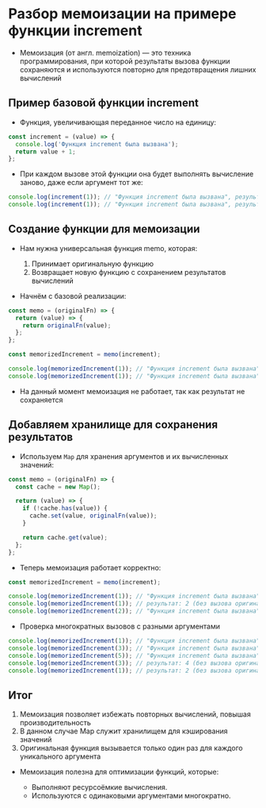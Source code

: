 # Разбор мемоизации на примере функции increment

- Мемоизация (от англ. memoization) — это техника программирования, при которой результаты вызова функции сохраняются и используются повторно для предотвращения лишних вычислений

## Пример базовой функции increment

- Функция, увеличивающая переданное число на единицу:

```javascript
const increment = (value) => {
  console.log('Функция increment была вызвана');
  return value + 1;
};
```

- При каждом вызове этой функции она будет выполнять вычисление заново, даже если аргумент тот же:

```javascript
console.log(increment(1)); // "Функция increment была вызвана", результат: 2
console.log(increment(1)); // "Функция increment была вызвана", результат: 2
```

## Создание функции для мемоизации

- Нам нужна универсальная функция memo, которая:

  1. Принимает оригинальную функцию
  2. Возвращает новую функцию с сохранением результатов вычислений

- Начнём с базовой реализации:

```javascript
const memo = (originalFn) => {
  return (value) => {
    return originalFn(value);
  };
};

const memorizedIncrement = memo(increment);

console.log(memorizedIncrement(1)); // "Функция increment была вызвана", результат: 2
console.log(memorizedIncrement(1)); // "Функция increment была вызвана", результат: 2
```

- На данный момент мемоизация не работает, так как результат не сохраняется

## Добавляем хранилище для сохранения результатов

- Используем `Map` для хранения аргументов и их вычисленных значений:

```javascript
const memo = (originalFn) => {
  const cache = new Map();

  return (value) => {
    if (!cache.has(value)) {
      cache.set(value, originalFn(value));
    }

    return cache.get(value);
  };
};
```

- Теперь мемоизация работает корректно:

```javascript
const memorizedIncrement = memo(increment);

console.log(memorizedIncrement(1)); // "Функция increment была вызвана", результат: 2
console.log(memorizedIncrement(1)); // результат: 2 (без вызова оригинальной функции)
console.log(memorizedIncrement(2)); // "Функция increment была вызвана", результат: 3
```

- Проверка многократных вызовов с разными аргументами

```javascript
console.log(memorizedIncrement(1)); // "Функция increment была вызвана", результат: 2
console.log(memorizedIncrement(3)); // "Функция increment была вызвана", результат: 4
console.log(memorizedIncrement(5)); // "Функция increment была вызвана", результат: 6
console.log(memorizedIncrement(3)); // результат: 4 (без вызова оригинальной функции)
console.log(memorizedIncrement(1)); // результат: 2 (без вызова оригинальной функции)
```

## Итог

1. Мемоизация позволяет избежать повторных вычислений, повышая производительность
2. В данном случае Map служит хранилищем для кэширования значений
3. Оригинальная функция вызывается только один раз для каждого уникального аргумента

- Мемоизация полезна для оптимизации функций, которые:

  - Выполняют ресурсоёмкие вычисления.
  - Используются с одинаковыми аргументами многократно.
